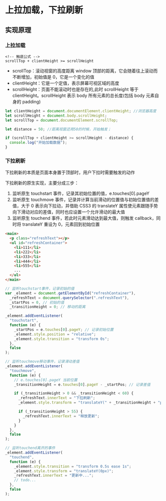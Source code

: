 # 上拉加载，下拉刷新

## 实现原理

### 上拉加载

```
<!-- 触底公式 -->
scrollTop + clientHeight >= scrollHeight
```

- scrollTop：滚动视窗的高度距离 window 顶部的距离，它会随着往上滚动而不断增加，初始值是 0，它是一个变化的值
- clientHeight：它是一个定值，表示屏幕可视区域的高度
- scrollHeight：页面不能滚动时也是存在的,此时 scrollHeight 等于 clientHeight。scrollHeight 表示 body 所有元素的总长度(包括 body 元素自身的 padding)

```js
let clientHeight = document.documentElement.clientHeight; //浏览器高度
let scrollHeight = document.body.scrollHeight;
let scrollTop = document.documentElement.scrollTop;

let distance = 50; //距离视窗还用50的时候，开始触发；

if (scrollTop + clientHeight >= scrollHeight - distance) {
  console.log("开始加载数据");
}
```

### 下拉刷新

下拉刷新的本质是页面本身置于顶部时，用户下拉时需要触发的动作

下拉刷新的原生实现，主要分成三步：

1. 监听原生 touchstart 事件，记录其初始位置的值，e.touches[0].pageY
2. 监听原生 touchmove 事件，记录并计算当前滑动的位置值与初始位置值的差值，大于 0 表示向下拉动，并借助 CSS3 的 translateY 属性使元素跟随手势向下滑动对应的差值，同时也应设置一个允许滑动的最大值
3. 监听原生 touchend 事件，若此时元素滑动达到最大值，则触发 callback，同时将 translateY 重设为 0，元素回到初始位置

```html
<main>
  <p class="refreshText"></p>
  <ul id="refreshContainer">
    <li>111</li>
    <li>222</li>
    <li>333</li>
    <li>444</li>
    <li>555</li>
    ...
  </ul>
</main>
```

```js
// 监听touchstart事件，记录初始的值
var _element = document.getElementById("refreshContainer"),
  _refreshText = document.querySelector(".refreshText"),
  _startPos = 0, // 初始的值
  _transitionHeight = 0; // 移动的距离

_element.addEventListener(
  "touchstart",
  function (e) {
    _startPos = e.touches[0].pageY; // 记录初始位置
    _element.style.position = "relative";
    _element.style.transition = "transform 0s";
  },
  false
);
```

```js
// 监听touchmove移动事件，记录滑动差值
_element.addEventListener(
  "touchmove",
  function (e) {
    // e.touches[0].pageY 当前位置
    _transitionHeight = e.touches[0].pageY - _startPos; // 记录差值

    if (_transitionHeight > 0 && _transitionHeight < 60) {
      _refreshText.innerText = "下拉刷新";
      _element.style.transform = "translateY(" + _transitionHeight + "px)";

      if (_transitionHeight > 55) {
        _refreshText.innerText = "释放更新";
      }
    }
  },
  false
);
```

```js
// 监听touchend离开的事件
_element.addEventListener(
  "touchend",
  function (e) {
    _element.style.transition = "transform 0.5s ease 1s";
    _element.style.transform = "translateY(0px)";
    _refreshText.innerText = "更新中...";
    // todo...
  },
  false
);
```
